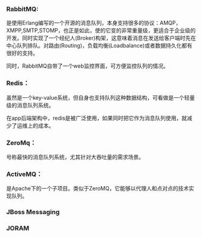### RabbitMQ:

是使用Erlang编写的一个开源的消息队列，本身支持很多的协议：AMQP，XMPP,SMTP,STOMP，也正是如此，使的它变的非常重量级，更适合于企业级的开发。同时实现了一个经纪人(Broker)构架，这意味着消息在发送给客户端时先在中心队列排队。对路由(Routing)，负载均衡(Loadbalance)或者数据持久化都有很好的支持。

同时，RabbitMQ自带了一个web监控界面，可方便监控队列的情况。

### Redis：

虽然是一个key-value系统，但自身也支持队列这种数据结构，可看做是一个轻量级的消息队列系统。

在app后端架构中，redis是被广泛使用，如果同时把它作为消息队列使用，就减少了运维上的成本。

### ZeroMq：

号称最快的消息队列系统，尤其针对大吞吐量的需求场景。

### ActiveMQ：

是Apache下的一个子项目。类似于ZeroMQ，它能够以代理人和点对点的技术实现队列。

### JBoss Messaging

### JORAM

